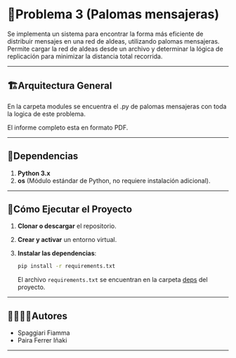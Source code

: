 # 🐍Problema 3 (Palomas mensajeras)

Se implementa un sistema para encontrar la forma más eficiente de distribuir mensajes en una red de aldeas, utilizando palomas mensajeras. Permite cargar la red de aldeas desde un archivo y determinar la lógica de replicación para minimizar la distancia total recorrida.

---
## 🏗Arquitectura General

En la carpeta modules se encuentra el .py de palomas mensajeras con toda la logica de este problema.

El informe completo esta en formato PDF.

---
## 📑Dependencias

1.  **Python 3.x**
3.  **os** (Módulo estándar de Python, no requiere instalación adicional).

---
## 🚀Cómo Ejecutar el Proyecto
1. **Clonar o descargar** el repositorio.

2. **Crear y activar** un entorno virtual.

3. **Instalar las dependencias**:
   ```bash
   pip install -r requirements.txt
   ```
   El archivo `requirements.txt` se encuentran en la carpeta [deps](./deps) del proyecto.

---
## 🙎‍♀️🙎‍♂️Autores

- Spaggiari Fiamma
- Paira Ferrer Iñaki

---


